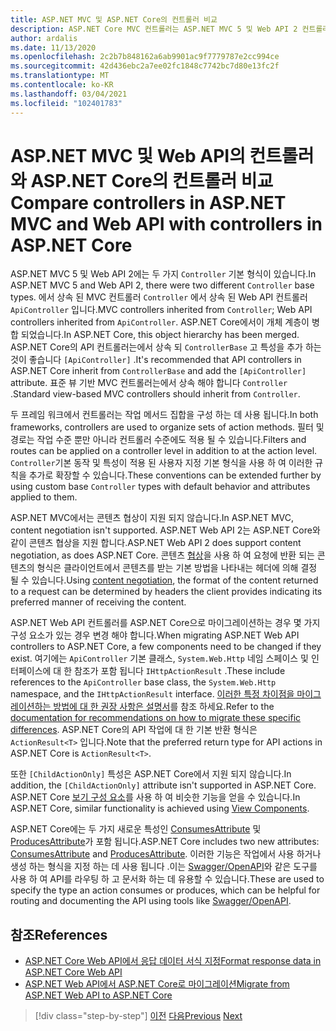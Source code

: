 ```yaml
---
title: ASP.NET MVC 및 ASP.NET Core의 컨트롤러 비교
description: ASP.NET Core MVC 컨트롤러는 ASP.NET MVC 5 및 Web API 2 컨트롤러와 유사 하지만 중요 한 차이점이 있습니다. 이 섹션에서는 ASP.NET MVC 및 Web API 2에서 ASP.NET Core로 앱을 이식 하는 데 필요한 차이점 및 단계를 검토 합니다.
author: ardalis
ms.date: 11/13/2020
ms.openlocfilehash: 2c2b7b848162a6ab9901ac9f7779787e2cc994ce
ms.sourcegitcommit: 42d436ebc2a7ee02fc1848c7742bc7d80e13fc2f
ms.translationtype: MT
ms.contentlocale: ko-KR
ms.lasthandoff: 03/04/2021
ms.locfileid: "102401783"
---
```

# <a name="compare-controllers-in-aspnet-mvc-and-web-api-with-controllers-in-aspnet-core"></a><span data-ttu-id="634aa-104">ASP.NET MVC 및 Web API의 컨트롤러와 ASP.NET Core의 컨트롤러 비교</span><span class="sxs-lookup"><span data-stu-id="634aa-104">Compare controllers in ASP.NET MVC and Web API with controllers in ASP.NET Core</span></span>

<span data-ttu-id="634aa-105">ASP.NET MVC 5 및 Web API 2에는 두 가지 `Controller` 기본 형식이 있습니다.</span><span class="sxs-lookup"><span data-stu-id="634aa-105">In ASP.NET MVC 5 and Web API 2, there were two different `Controller` base types.</span></span> <span data-ttu-id="634aa-106">에서 상속 된 MVC 컨트롤러 `Controller` 에서 상속 된 Web API 컨트롤러 `ApiController` 입니다.</span><span class="sxs-lookup"><span data-stu-id="634aa-106">MVC controllers inherited from `Controller`; Web API controllers inherited from `ApiController`.</span></span> <span data-ttu-id="634aa-107">ASP.NET Core에서이 개체 계층이 병합 되었습니다.</span><span class="sxs-lookup"><span data-stu-id="634aa-107">In ASP.NET Core, this object hierarchy has been merged.</span></span> <span data-ttu-id="634aa-108">ASP.NET Core의 API 컨트롤러는에서 상속 되 `ControllerBase` 고 특성을 추가 하는 것이 좋습니다 `[ApiController]` .</span><span class="sxs-lookup"><span data-stu-id="634aa-108">It's recommended that API controllers in ASP.NET Core inherit from `ControllerBase` and add the `[ApiController]` attribute.</span></span> <span data-ttu-id="634aa-109">표준 뷰 기반 MVC 컨트롤러는에서 상속 해야 합니다 `Controller` .</span><span class="sxs-lookup"><span data-stu-id="634aa-109">Standard view-based MVC controllers should inherit from `Controller`.</span></span>

<span data-ttu-id="634aa-110">두 프레임 워크에서 컨트롤러는 작업 메서드 집합을 구성 하는 데 사용 됩니다.</span><span class="sxs-lookup"><span data-stu-id="634aa-110">In both frameworks, controllers are used to organize sets of action methods.</span></span> <span data-ttu-id="634aa-111">필터 및 경로는 작업 수준 뿐만 아니라 컨트롤러 수준에도 적용 될 수 있습니다.</span><span class="sxs-lookup"><span data-stu-id="634aa-111">Filters and routes can be applied on a controller level in addition to at the action level.</span></span> <span data-ttu-id="634aa-112">`Controller`기본 동작 및 특성이 적용 된 사용자 지정 기본 형식을 사용 하 여 이러한 규칙을 추가로 확장할 수 있습니다.</span><span class="sxs-lookup"><span data-stu-id="634aa-112">These conventions can be extended further by using custom base `Controller` types with default behavior and attributes applied to them.</span></span>

<span data-ttu-id="634aa-113">ASP.NET MVC에서는 콘텐츠 협상이 지원 되지 않습니다.</span><span class="sxs-lookup"><span data-stu-id="634aa-113">In ASP.NET MVC, content negotiation isn't supported.</span></span> <span data-ttu-id="634aa-114">ASP.NET Web API 2는 ASP.NET Core와 같이 콘텐츠 협상을 지원 합니다.</span><span class="sxs-lookup"><span data-stu-id="634aa-114">ASP.NET Web API 2 does support content negotiation, as does ASP.NET Core.</span></span> <span data-ttu-id="634aa-115">콘텐츠 [협상](/aspnet/core/web-api/advanced/formatting)을 사용 하 여 요청에 반환 되는 콘텐츠의 형식은 클라이언트에서 콘텐츠를 받는 기본 방법을 나타내는 헤더에 의해 결정 될 수 있습니다.</span><span class="sxs-lookup"><span data-stu-id="634aa-115">Using [content negotiation](/aspnet/core/web-api/advanced/formatting), the format of the content returned to a request can be determined by headers the client provides indicating its preferred manner of receiving the content.</span></span>

<span data-ttu-id="634aa-116">ASP.NET Web API 컨트롤러를 ASP.NET Core으로 마이그레이션하는 경우 몇 가지 구성 요소가 있는 경우 변경 해야 합니다.</span><span class="sxs-lookup"><span data-stu-id="634aa-116">When migrating ASP.NET Web API controllers to ASP.NET Core, a few components need to be changed if they exist.</span></span> <span data-ttu-id="634aa-117">여기에는 `ApiController` 기본 클래스, `System.Web.Http` 네임 스페이스 및 인터페이스에 대 한 참조가 포함 됩니다 `IHttpActionResult` .</span><span class="sxs-lookup"><span data-stu-id="634aa-117">These include references to the `ApiController` base class, the `System.Web.Http` namespace, and the `IHttpActionResult` interface.</span></span> <span data-ttu-id="634aa-118">[이러한 특정 차이점을 마이그레이션하는 방법에 대 한 권장 사항은 설명서](/aspnet/core/migration/webapi)를 참조 하세요.</span><span class="sxs-lookup"><span data-stu-id="634aa-118">Refer to the [documentation for recommendations on how to migrate these specific differences](/aspnet/core/migration/webapi).</span></span> <span data-ttu-id="634aa-119">ASP.NET Core의 API 작업에 대 한 기본 반환 형식은 `ActionResult<T>` 입니다.</span><span class="sxs-lookup"><span data-stu-id="634aa-119">Note that the preferred return type for API actions in ASP.NET Core is `ActionResult<T>`.</span></span>

<span data-ttu-id="634aa-120">또한 `[ChildActionOnly]` 특성은 ASP.NET Core에서 지원 되지 않습니다.</span><span class="sxs-lookup"><span data-stu-id="634aa-120">In addition, the `[ChildActionOnly]` attribute isn't supported in ASP.NET Core.</span></span> <span data-ttu-id="634aa-121">ASP.NET Core [보기 구성 요소](/aspnet/core/mvc/views/view-components)를 사용 하 여 비슷한 기능을 얻을 수 있습니다.</span><span class="sxs-lookup"><span data-stu-id="634aa-121">In ASP.NET Core, similar functionality is achieved using [View Components](/aspnet/core/mvc/views/view-components).</span></span>

<span data-ttu-id="634aa-122">ASP.NET Core에는 두 가지 새로운 특성인 [ConsumesAttribute](/dotnet/api/microsoft.aspnetcore.mvc.consumesattribute) 및 [ProducesAttribute](/dotnet/api/microsoft.aspnetcore.mvc.producesattribute)가 포함 됩니다.</span><span class="sxs-lookup"><span data-stu-id="634aa-122">ASP.NET Core includes two new attributes: [ConsumesAttribute](/dotnet/api/microsoft.aspnetcore.mvc.consumesattribute) and [ProducesAttribute](/dotnet/api/microsoft.aspnetcore.mvc.producesattribute).</span></span> <span data-ttu-id="634aa-123">이러한 기능은 작업에서 사용 하거나 생성 하는 형식을 지정 하는 데 사용 됩니다 .이는 [Swagger/OpenAPI](/aspnet/core/tutorials/web-api-help-pages-using-swagger)와 같은 도구를 사용 하 여 API를 라우팅 하 고 문서화 하는 데 유용할 수 있습니다.</span><span class="sxs-lookup"><span data-stu-id="634aa-123">These are used to specify the type an action consumes or produces, which can be helpful for routing and documenting the API using tools like [Swagger/OpenAPI](/aspnet/core/tutorials/web-api-help-pages-using-swagger).</span></span>

## <a name="references"></a><span data-ttu-id="634aa-124">참조</span><span class="sxs-lookup"><span data-stu-id="634aa-124">References</span></span>

- [<span data-ttu-id="634aa-125">ASP.NET Core Web API에서 응답 데이터 서식 지정</span><span class="sxs-lookup"><span data-stu-id="634aa-125">Format response data in ASP.NET Core Web API</span></span>](/aspnet/core/web-api/advanced/formatting)
- [<span data-ttu-id="634aa-126">ASP.NET Web API에서 ASP.NET Core로 마이그레이션</span><span class="sxs-lookup"><span data-stu-id="634aa-126">Migrate from ASP.NET Web API to ASP.NET Core</span></span>](/aspnet/core/migration/webapi)

>[!div class="step-by-step"]
><span data-ttu-id="634aa-127">[이전](identity-differences.md)
>[다음](razor-differences.md)</span><span class="sxs-lookup"><span data-stu-id="634aa-127">[Previous](identity-differences.md)
[Next](razor-differences.md)</span></span>
